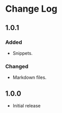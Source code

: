 # Change Log

## 1.0.1

### Added

- Snippets.

### Changed

- Markdown files.

## 1.0.0

- Initial release
